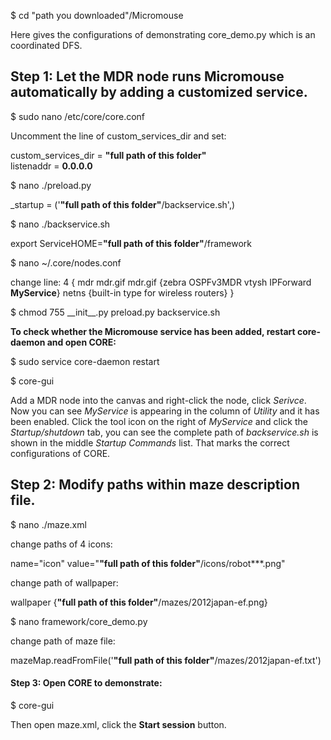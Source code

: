 $ cd "path you downloaded"/Micromouse

Here gives the configurations of demonstrating core_demo.py which is an coordinated DFS. 

## Step 1: Let the MDR node runs Micromouse automatically by adding a customized service.

$ sudo nano /etc/core/core.conf

Uncomment the line of custom_services_dir and set:

custom_services_dir = **"full path of this folder"**  
listenaddr = **0.0.0.0**

$ nano ./preload.py
 
_startup = ('**"full path of this folder"**/backservice.sh',) 

$ nano ./backservice.sh

export ServiceHOME=**"full path of this folder"**/framework

$ nano ~/.core/nodes.conf

change line: 4 { mdr mdr.gif mdr.gif {zebra OSPFv3MDR vtysh IPForward **MyService**}  netns {built-in type for wireless routers} }

$ chmod 755 \_\_init\_\_.py preload.py backservice.sh

**To check whether the Micromouse service has been added, restart core-daemon and open CORE:**

$ sudo service core-daemon restart

$ core-gui

Add a MDR node into the canvas and right-click the node, click *Serivce*. Now you can see *MyService* is appearing in the column of *Utility* and it has been enabled. Click the tool icon on the right of *MyService* and click the *Startup/shutdown* tab, you can see the complete path of *backservice.sh* is shown in the middle *Startup Commands* list. That marks the correct configurations of CORE.

## Step 2: Modify paths within maze description file.

$ nano ./maze.xml

change paths of 4 icons:

name="icon" value="**"full path of this folder"**/icons/robot\*\*\*.png"

change path of wallpaper:

wallpaper {**"full path of this folder"**/mazes/2012japan-ef.png}

$ nano framework/core_demo.py

change path of maze file:

mazeMap.readFromFile('**"full path of this folder"**/mazes/2012japan-ef.txt')

#### Step 3: Open CORE to demonstrate:

$ core-gui

Then open maze.xml, click the **Start session** button.
